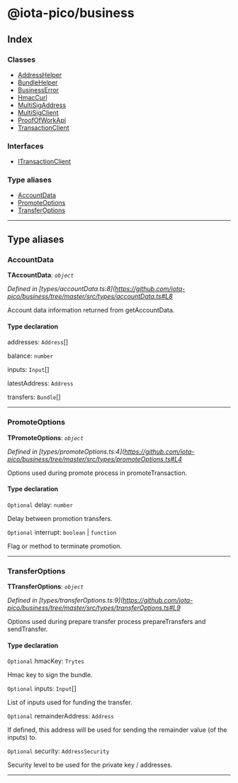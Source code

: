 
#  @iota-pico/business

## Index

### Classes

* [AddressHelper](classes/addresshelper.md)
* [BundleHelper](classes/bundlehelper.md)
* [BusinessError](classes/businesserror.md)
* [HmacCurl](classes/hmaccurl.md)
* [MultiSigAddress](classes/multisigaddress.md)
* [MultiSigClient](classes/multisigclient.md)
* [ProofOfWorkApi](classes/proofofworkapi.md)
* [TransactionClient](classes/transactionclient.md)

### Interfaces

* [ITransactionClient](interfaces/itransactionclient.md)

### Type aliases

* [AccountData](#accountdata)
* [PromoteOptions](#promoteoptions)
* [TransferOptions](#transferoptions)

---

## Type aliases

<a id="accountdata"></a>

###  AccountData

**ΤAccountData**: *`object`*

*Defined in [types/accountData.ts:8](https://github.com/iota-pico/business/tree/master/src/types/accountData.ts#L8*

Account data information returned from getAccountData.

#### Type declaration

 addresses: `Address`[]

 balance: `number`

 inputs: `Input`[]

 latestAddress: `Address`

 transfers: `Bundle`[]

___
<a id="promoteoptions"></a>

###  PromoteOptions

**ΤPromoteOptions**: *`object`*

*Defined in [types/promoteOptions.ts:4](https://github.com/iota-pico/business/tree/master/src/types/promoteOptions.ts#L4*

Options used during promote process in promoteTransaction.

#### Type declaration

`Optional`  delay: `number`

Delay between promotion transfers.

`Optional`  interrupt:  `boolean` &#124; `function`

Flag or method to terminate promotion.

___
<a id="transferoptions"></a>

###  TransferOptions

**ΤTransferOptions**: *`object`*

*Defined in [types/transferOptions.ts:9](https://github.com/iota-pico/business/tree/master/src/types/transferOptions.ts#L9*

Options used during prepare transfer process prepareTransfers and sendTransfer.

#### Type declaration

`Optional`  hmacKey: `Trytes`

Hmac key to sign the bundle.

`Optional`  inputs: `Input`[]

List of inputs used for funding the transfer.

`Optional`  remainderAddress: `Address`

If defined, this address will be used for sending the remainder value (of the inputs) to.

`Optional`  security: `AddressSecurity`

Security level to be used for the private key / addresses.

___

